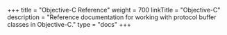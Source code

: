 +++
title = "Objective-C Reference"
weight = 700
linkTitle = "Objective-C"
description = "Reference documentation for working with protocol buffer classes in Objective-C."
type = "docs"
+++
